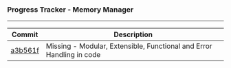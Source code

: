 ### Progress Tracker - Memory Manager

***

Commit | Description
-------|------------
[a3b561f](https://github.com/PattniVishal/Low-Level-Design/tree/a3b561f525007d1a8e895bed4e7c32e0ff3f0865) | Missing - Modular, Extensible, Functional and Error Handling in code